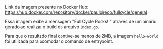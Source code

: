 Link da imagem presente no Docker Hub: <a href="https://hub.docker.com/repository/docker/paulojreco/fullcycle/general"> https://hub.docker.com/repository/docker/paulojreco/fullcycle/general </a>

Essa imagem exibe a mensagem "Full Cycle Rocks!!" através de um binário gerado ao realizar o build do arquivo `index.go`.

Para que o resultado final contive-se menos de 2MB, a imagem `hello-world` foi utilizada para acomodar o comando de entrypoint.